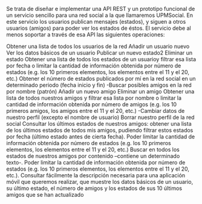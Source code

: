 Se trata de diseñar e implementar una API REST y un prototipo funcional de un servicio sencillo para una red social a la que llamaremos UPMSocial. En este servicio los usuarios publican mensajes (estados), y siguen a otros usuarios (amigos) para poder ver los estados de éstos. El servicio debe al menos soportar a través de esa API las siguientes operaciones:

Obtener una lista de todos los usuarios de la red
Añadir un usuario nuevo
Ver los datos básicos de un usuario
Publicar un nuevo estado2
Eliminar un estado
Obtener una lista de todos los estados de un usuarioy filtrar esa lista por fecha o limitar la cantidad de información obtenida por número de estados (e.g. los 10 primeros elementos, los elementos entre el 11 y el 20, etc.)
Obtener el número de estados publicados por mí en la red social en un determinado periodo (fecha inicio y fin) -Buscar posibles amigos en la red por nombre (patrón)
Añadir un nuevo amigo
Eliminar un amigo
Obtener una lista de todos nuestros amigos y filtrar esa lista por nombre o limitar la cantidad de información obtenida por número de amigos (e.g. los 10 primeros amigos, los amigos entre el 11 y el 20, etc.) -Cambiar datos de nuestro perfil (excepto el nombre de usuario)
Borrar nuestro perfil de la red social
Consultar los últimos estados de nuestros amigos: obtener una lista de los últimos estados de todos mis amigos, pudiendo filtrar estos estados por fecha (último estado antes de cierta fecha). Poder limitar la cantidad de información obtenida por número de estados (e.g. los 10 primeros elementos, los elementos entre el 11 y el 20, etc.)
Buscar en todos los estados de nuestros amigos por contenido –contiene un determinado texto-. Poder limitar la cantidad de información obtenida por número de estados (e.g. los 10 primeros elementos, los elementos entre el 11 y el 20, etc.).
Consultar fácilmente la descripción necesaria para una aplicación móvil que queremos realizar, que muestre los datos básicos de un usuario, su último estado, el número de amigos y los estados de sus 10 últimos amigos que se han actualizado
